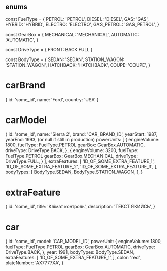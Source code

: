 
## enums
const FuelType = {
  PETROL: 'PETROL',
  DIESEL: 'DIESEL',
  GAS: 'GAS',
  HYBRID: 'HYBRID',
  ELECTRO: 'ELECTRO',
  GAS_PETROL: 'GAS_PETROL',
}

const GearBox = {
  MECHANICAL: 'MECHANICAL',
  AUTOMATIC: 'AUTOMATIC',
}

const DriveType = {
  FRONT:
  BACK
  FULL
}

const BodyType = {
  SEDAN: 'SEDAN',
  STATION_WAGON: 'STATION_WAGON',
  HATCHBACK: 'HATCHBACK',
  COUPE: 'COUPE',
}


# carBrand
{
  id: 'some_id',
  name: 'Ford',
  country: 'USA'
}

# carModel
{
  id: 'some_id',
  name: 'Sierra 2',
  brand: 'CAR_BRAND_ID',
  yearStart: 1987,
  yearEnd: 1993, (or null if still in production)
  powerUnits: [
    {
      engineVolume: 1800,
      fuelType: FuelType.PETROL
      gearBox: GearBox.AUTOMATIC,
      driveType: DriveType.BACK,
    },
    {
      engineVolume: 3200,
      fuelType: FuelType.PETROL
      gearBox: GearBox.MECHANICAL,
      driveType: DriveType.FULL,
    }
  ],
  extraFeatures: [
    'ID_OF_SOME_EXTRA_FEATURE_1',
    'ID_OF_SOME_EXTRA_FEATURE_2',
    'ID_OF_SOME_EXTRA_FEATURE_3',
  ],
  bodyTypes: [
    BodyType.SEDAN,
    BodyType.STATION_WAGON,
  ],
}

# extraFeature
{
  id: 'some_id',
  title: 'Клімат контроль',
  description: 'ТЕКСТ ЯКИЙСЬ',
}

# car
{
  id: 'some_id',
  model: 'CAR_MODEL_ID',
  powerUnit: {
    engineVolume: 1800,
    fuelType: FuelType.PETROL
    gearBox: GearBox.AUTOMATIC,
    driveType: DriveType.BACK,
  },
  year: 1991,
  bodyTypes: BodyType.SEDAN,
  extraFeatures: [
    'ID_OF_SOME_EXTRA_FEATURE_1',
  ],
  color: 'red',
  plateNumber: 'AX7777XA',
}



